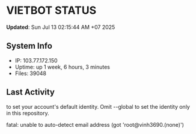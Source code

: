 # VIETBOT STATUS
**Updated**: Sun Jul 13 02:15:44 AM +07 2025

## System Info
- IP: 103.77.172.150
- Uptime: up 1 week, 6 hours, 3 minutes
- Files: 39048

## Last Activity

to set your account's default identity.
Omit --global to set the identity only in this repository.

fatal: unable to auto-detect email address (got 'root@vinh3690.(none)')
